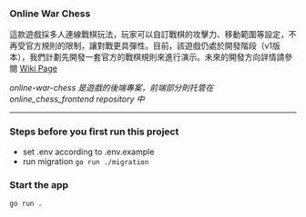 ### Online War Chess
這款遊戲採多人連線戰棋玩法，玩家可以自訂戰棋的攻擊力、移動範圍等設定，不再受官方規則的限制，讓對戰更具彈性。目前，該遊戲仍處於開發階段（v1版本），我們計劃先開發一套官方的戰棋規則來進行演示。未來的開發方向詳情請參閱 [Wiki Page](https://github.com/shung-yang/online-war-chess/wiki/Future-Idea)

_online-war-chess 是遊戲的後端專案，前端部分則托管在 online_chess_frontend repository 中_

---

### Steps before you first run this project
* set .env according to .env.example
* run migration
`go run ./migration`

### Start the app
`go run .`